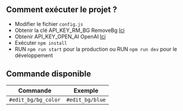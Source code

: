 ## Comment exécuter le projet ?
- Modifier le fichier `config.js`
- Obtenir la clé API_KEY_RM_BG RemoveBg [Ici](https://www.remove.bg/api#api-reference)
- Obtenir API_KEY_OPEN_AI OpenAI [Ici](https://beta.openai.com/account/api-keys)
- Exécuter `npm install`
- RUN `npm run start` pour la production 
ou RUN `npm run dev` pour le développement

## Commande disponible
Commande | Exemple
------------- | -------------
`#edit_bg/bg_color` | `#edit_bg/blue`